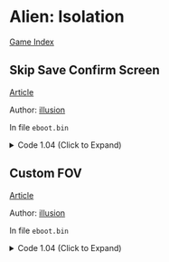 # Alien: Isolation

[Game Index](README.md#games)

## Skip Save Confirm Screen

[Article](https://illusion0001.github.io/patches/2021/09/09/AlienIsolation-Patches/)

Author: [illusion](https://github.com/illusion0001)

In file `eboot.bin`

<details>
<summary>Code 1.04 (Click to Expand)</summary>

```
0x19BE0A EB
```

</details>

## Custom FOV

[Article](https://illusion0001.github.io/patches/2021/09/09/AlienIsolation-Patches/)

Author: [illusion](https://github.com/illusion0001)

In file `eboot.bin`

<details>
<summary>Code 1.04 (Click to Expand)</summary>

```
0x15F8C6 E8 3A 84 1D 00 # Call
0x337D05 C7 84 21 38 00 00 00 00 00 C8 42 C5 FA 10 41 38 C3 # set float
# 00 00 C8 42 = 100.0f as example, tweak this to your liking.
# highlight 00 00 C8 42 for float value
```

</details>
